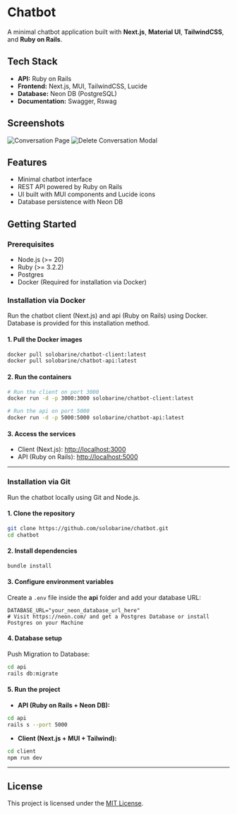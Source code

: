# Chatbot

A minimal chatbot application built with **Next.js**, **Material UI**, **TailwindCSS**, and **Ruby on Rails**.

## Tech Stack

* **API:** Ruby on Rails
* **Frontend:** Next.js, MUI, TailwindCSS, Lucide
* **Database:** Neon DB (PostgreSQL)
* **Documentation:** Swagger, Rswag

## Screenshots

![Conversation Page](https://i.postimg.cc/NMcd0VB6/Screenshot-2025-09-16-131517.png)
![Delete Conversation Modal](https://i.postimg.cc/rw7hBsHY/Screenshot-2025-09-16-131531.png)

## Features

* Minimal chatbot interface
* REST API powered by Ruby on Rails
* UI built with MUI components and Lucide icons
* Database persistence with Neon DB

## Getting Started

### Prerequisites

* Node.js (>= 20)
* Ruby (>= 3.2.2)
* Postgres
* Docker (Required for installation via Docker)

### Installation via Docker

Run the chatbot client (Next.js) and api (Ruby on Rails) using Docker. Database is provided for this installation method.

#### 1. Pull the Docker images

```bash
docker pull solobarine/chatbot-client:latest
docker pull solobarine/chatbot-api:latest
```

#### 2. Run the containers

```bash
# Run the client on port 3000
docker run -d -p 3000:3000 solobarine/chatbot-client:latest

# Run the api on port 5000
docker run -d -p 5000:5000 solobarine/chatbot-api:latest
```

#### 3. Access the services

* Client (Next.js): [http://localhost:3000](http://localhost:3000)
* API (Ruby on Rails): [http://localhost:5000](http://localhost:5000)

---

### Installation via Git

Run the chatbot locally using Git and Node.js.

#### 1. Clone the repository

```bash
git clone https://github.com/solobarine/chatbot.git
cd chatbot
```

#### 2. Install dependencies

```bash
bundle install
```

#### 3. Configure environment variables

Create a `.env` file inside the **api** folder and add your database URL:

```env
DATABASE_URL="your_neon_database_url_here"
# Visit https://neon.com/ and get a Postgres Database or install Postgres on your Machine
```

#### 4. Database setup

Push Migration to Database:

```bash
cd api
rails db:migrate
```

#### 5. Run the project

* **API (Ruby on Rails + Neon DB):**

```bash
cd api
rails s --port 5000
```

* **Client (Next.js + MUI + Tailwind):**

```bash
cd client
npm run dev
```

---

## License

This project is licensed under the [MIT License](./LICENSE.md).
